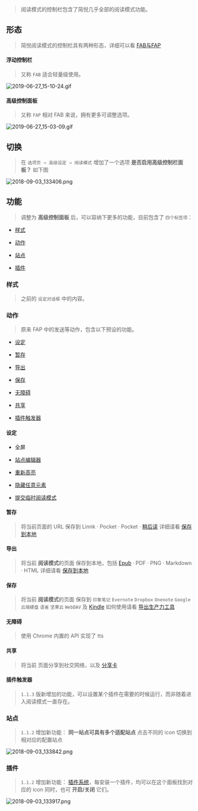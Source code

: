 > 阅读模式的控制栏包含了简悦几乎全部的阅读模式功能。

形态
---

> 简悦阅读模式的控制栏具有两种形态，详细可以看 [FAB与FAP](浮动控制面板（FAP）与浮动控制栏（FAB）)

#### 浮动控制栏

> 又称 `FAB` 适合轻量级使用。

![2019-06-27_15-10-24.gif](https://i.loli.net/2019/06/27/5d146c3273ecd34745.gif)

#### 高级控制面板

> 又称 `FAP` 相对 FAB 来说，拥有更多可调整选项。

![2019-06-27_15-03-09.gif](https://i.loli.net/2019/06/27/5d146a7b95e9045622.gif)

## 切换

> 在 `选项页 → 高级设定 → 阅读模式` 增加了一个选项 **是否启用高级控制栏面板？** 如下图 

![2018-09-03_133406.png](https://i.loli.net/2018/09/03/5b8cc83673970.png)

功能
---

> 调整为 **高级控制面板** 后，可以容纳下更多的功能，目前包含了 `四个标签项`：

- [样式](阅读模式-控制栏?id=样式)

- [动作](阅读模式-控制栏?id=动作)

- [站点](阅读模式-控制栏?id=站点)

- [插件](阅读模式-控制栏?id=插件)

### 样式
> 之前的 `设定对话框` 中的内容。

### 动作
> 原来 FAP 中的发送等动作，包含以下预设的功能。

- [设定](阅读模式-控制栏?id=设定)

- [暂存](阅读模式-控制栏?id=暂存)

- [导出](阅读模式-控制栏?id=导出)

- [保存](阅读模式-控制栏?id=保存)

- [无障碍](阅读模式-控制栏?id=无障碍)

- [共享](阅读模式-控制栏?id=共享)

- [插件触发器](阅读模式-控制栏?id=插件触发器)

#### 设定

- 全屏

- [站点编辑器](站点编辑器)

- [重新高亮](重新高亮)

- [隐藏任意元素](隐藏任意元素)

- [提交临时阅读模式](临时阅读模式)

#### 暂存

> 将当前页面的 URL 保存到 Linnk · Pocket · Pocket · [稍后读](稍后读) 详细请看 [保存到本地](保存到本地)

#### 导出

> 将当前 **阅读模式**的页面 保存到本地，包括  [Epub](发送到-Epub) · PDF · PNG · Markdown · HTML 详细请看 [保存到本地](保存到本地)

#### 保存

> 将当前 **阅读模式**的页面 保存到 `印象笔记` `Evernote`  `Dropbox` `Onenote` `Google 云端硬盘` `语雀` `坚果云` `WebDAV` 及 [Kindle](发送到-Kindle)  如何使用请看 [导出生产力工具](导出生产力工具) 

#### 无障碍

> 使用 Chrome 内置的 API 实现了 tts 

#### 共享

> 将当前 页面分享到社交网络，以及 [分享卡](分享卡)

#### 插件触发器

> `1.1.3` 版新增加的功能，可以设置某个插件在需要的时候运行，而非随着进入阅读模式一直存在。

### 站点
> `1.1.2` 增加新功能： **同一站点可具有多个适配站点** 点击不同的 icon 切换到相对应的配置站点

![2018-09-03_133842.png](https://i.loli.net/2018/09/03/5b8cc9e6b06c9.png)

### 插件
> `1.1.2` 增加新功能： [插件系统](插件系统)，每安装一个插件，均可以在这个面板找到对应的 icon 同时，也可 **开启/关闭** 它们。

![2018-09-03_133917.png](https://i.loli.net/2018/09/03/5b8cca48376e8.png)

